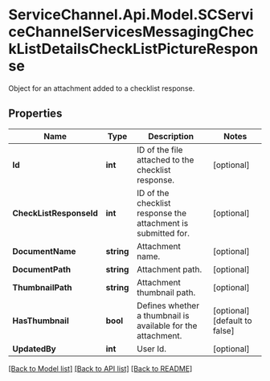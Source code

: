 # ServiceChannel.Api.Model.SCServiceChannelServicesMessagingCheckListDetailsCheckListPictureResponse
Object for an attachment added to a checklist response.

## Properties

Name | Type | Description | Notes
------------ | ------------- | ------------- | -------------
**Id** | **int** | ID of the file attached to the checklist response. | [optional] 
**CheckListResponseId** | **int** | ID of the checklist response the attachment is submitted for. | [optional] 
**DocumentName** | **string** | Attachment name. | [optional] 
**DocumentPath** | **string** | Attachment path. | [optional] 
**ThumbnailPath** | **string** | Attachment thumbnail path. | [optional] 
**HasThumbnail** | **bool** | Defines whether a thumbnail is available for the attachment. | [optional] [default to false]
**UpdatedBy** | **int** | User Id. | [optional] 

[[Back to Model list]](../README.md#documentation-for-models) [[Back to API list]](../README.md#documentation-for-api-endpoints) [[Back to README]](../README.md)


